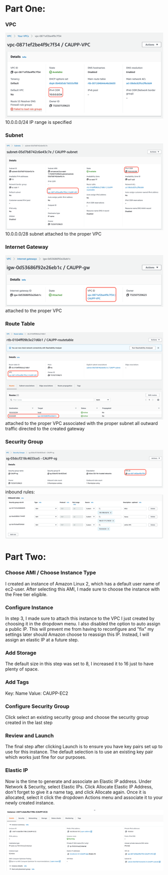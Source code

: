 # Part One:

### VPC
![VPC](https://github.com/WSU-kduncan/ceg3120-jmcaupp/blob/main/Project2/images/VPC.png)
10.0.0.0/24 IP range is specified

### Subnet
![subnet](https://github.com/WSU-kduncan/ceg3120-jmcaupp/blob/main/Project2/images/Subnet.png)
10.0.0.0/28 subnet
attached to the proper VPC

### Internet Gateway
![gateway](https://github.com/WSU-kduncan/ceg3120-jmcaupp/blob/main/Project2/images/Gateway.png)
attached to the proper VPC

### Route Table
![routetable](https://github.com/WSU-kduncan/ceg3120-jmcaupp/blob/main/Project2/images/RouteTable.png)
attached to the proper VPC
associated with the proper subnet
all outward traffic directed to the created gateway

### Security Group
![securitygroup](https://github.com/WSU-kduncan/ceg3120-jmcaupp/blob/main/Project2/images/SecurityGroup.png)
inbound rules:
![inbound](https://github.com/WSU-kduncan/ceg3120-jmcaupp/blob/main/Project2/images/InboundRules.png)

# Part Two:

### Choose AMI / Choose Instance Type
I created an instance of Amazon Linux 2, which has a default user name of ec2-user.
After selecting this AMI, I made sure to choose the instance with the Free tier eligible.

### Configure Instance
In step 3, I made sure to attach this instance to the VPC I just created by choosing it in the dropdown menu. I also disabled the option to auto assign a public IP. This will prevent me from having to reconfigure and "fix" my settings later should Amazon choose to reassign this IP. Instead, I will assign an elastic IP at a future step.

### Add Storage
The default size in this step was set to 8, I increased it to 16 just to have plenty of space.

### Add Tags
Key: Name 
Value: CAUPP-EC2

### Configure Security Group
Click select an existing security group and choose the security group created in the last step

### Review and Launch
The final step after clicking Launch is to ensure you have key pairs set up to use for this instance. The default selection is to use an existing key pair which works just fine for our purposes.

### Elastic IP
Now is the time to generate and associate an Elastic IP address. Under Network & Security, select Elastic IPs. Click Allocate Elastic IP Address, don't forget to give it a name tag, and click Allocate again. Once it is allocated, select it click the dropdown Actions menu and associate it to your newly created instance.

![instance](https://github.com/WSU-kduncan/ceg3120-jmcaupp/blob/main/Project2/images/Instance.png)
